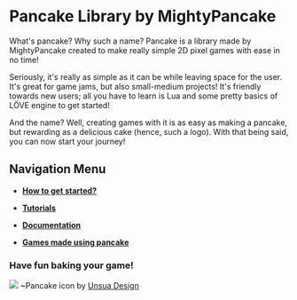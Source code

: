 # Pancake Library by MightyPancake
What's pancake? Why such a name? Pancake is a library made by MightyPancake created to make really simple 2D pixel games with ease in no time!

Seriously, it's really as simple as it can be while leaving space for the user. It's great for game jams, but also small-medium projects! It's friendly towards new users; all you have to learn is Lua and some pretty basics of LÖVE engine to get started!

And the name? Well, creating games with it is as easy as making a pancake, but rewarding as a delicious cake (hence, such a logo). With that being said, you can now start your journey! 

## Navigation Menu
* **[How to get started?](http://mightypancake.games/tutorials/Getting_Started)**

* **[Tutorials](http://mightypancake.games/tutorials)**

* **[Documentation](http://mightypancake.games/documentation)**

* **[Games made using pancake](http://mightypancake.games/games)**

### **Have fun baking your game!**
![](https://i.imgur.com/tHYz95W.png) ~Pancake icon by [Unsua Design](https://www.instagram.com/unsuadesign/)

<link rel="icon" href="/YourIcon.ico" type="image/x-icon" />
